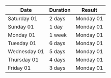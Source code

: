 |Date|Duration|Result|
|-|-|-|
|Saturday 01|2 days|Monday 01|
|Sunday 01|1 day|Monday 01|
|Monday 01|1 week|Monday 01|
|Tuesday 01|6 days|Monday 01|
|Wednesday 01|5 days|Monday 01|
|Thursday 01|4 days|Monday 01|
|Friday 01|3 days|Monday 01|